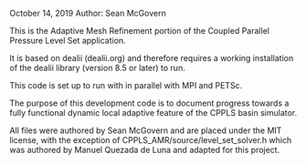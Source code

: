 October 14, 2019
Author: Sean McGovern

This is the Adaptive Mesh Refinement portion of the Coupled Parallel Pressure Level Set application. 

It is based on dealii (dealii.org) and therefore requires a working installation of the dealii library (version 8.5 or later) to run. 

This code is set up to run with in parallel with MPI and PETSc.

The purpose of this development code is to document progress towards a fully
functional dynamic local adaptive feature of the CPPLS basin simulator.

All files were authored by Sean McGovern and are placed under the MIT license, with the exception of CPPLS_AMR/source/level_set_solver.h which was authored by Manuel Quezada de Luna and adapted for this project.
